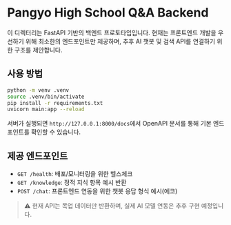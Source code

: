 # Pangyo High School Q&A Backend

이 디렉터리는 FastAPI 기반의 백엔드 프로토타입입니다. 현재는 프론트엔드 개발을 우선하기 위해 최소한의 엔드포인트만 제공하며, 추후 AI 챗봇 및 검색 API를 연결하기 위한 구조를 제안합니다.

## 사용 방법

```bash
python -m venv .venv
source .venv/bin/activate
pip install -r requirements.txt
uvicorn main:app --reload
```

서버가 실행되면 `http://127.0.0.1:8000/docs`에서 OpenAPI 문서를 통해 기본 엔드포인트를 확인할 수 있습니다.

## 제공 엔드포인트

- `GET /health`: 배포/모니터링을 위한 헬스체크
- `GET /knowledge`: 정적 지식 항목 예시 반환
- `POST /chat`: 프론트엔드 연동을 위한 챗봇 응답 형식 예시(에코)

> ⚠️ 현재 API는 목업 데이터만 반환하며, 실제 AI 모델 연동은 추후 구현 예정입니다.
